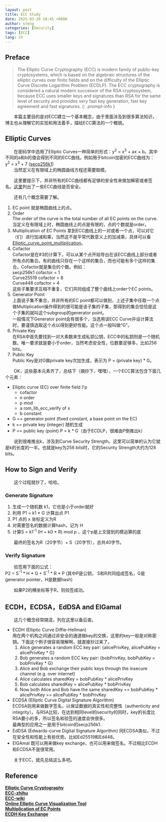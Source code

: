 ```yaml
---
layout: post
title: ECC Study
date: 2025-03-26 18:45 +0800
author: sfeng
categories: [Security]
tags: [ECC]
lang: zh
---
```


## Preface
> The Elliptic Curve Cryptography (ECC) is modern family of public-key cryptosystems, which is based on the algebraic structures of the elliptic curves over finite fields and on the difficulty of the Elliptic Curve Discrete Logarithm Problem (ECDLP).
> The ECC cryptography is considered a natural modern successor of the RSA cryptosystem, because ECC uses smaller keys and signatures than RSA for the same level of security and provides very fast key generation, fast key agreement and fast signatures.
{: .prompt-info }   

&emsp;&emsp;本篇主要目的是对ECC建立一个基本概念，由于里面涉及到很多算法知识，博主也从理解它的实现和用法着手，描绘ECC算法的一个概貌。  

## Elliptic Curves
&emsp;&emsp;在密码学中选用了Elliptic Curves一种简单的形式：y<sup>2</sup> = x<sup>3</sup> + ax + b。其中不同的a和b的值会得到不同的ECC曲线。例如用于bitcoin加密的ECC曲线为：  
y<sup>2</sup> = x<sup>3</sup> + 7 ([secp256k1](https://en.bitcoin.it/wiki/Secp256k1))  
&emsp;&emsp;当然定义在有限域上的椭圆曲线方程还需要取模。  

&emsp;&emsp;这里要提示下，并非所有的ECC曲线都有足够的安全性来做加解密或者签名。[这里](https://safecurves.cr.yp.to/)列出了一些ECC曲线是否安全。  

&emsp;&emsp;还有几个概念需要了解。  
1. EC point
 就是椭圆曲线上的点。  
2. Order  
  The order of the curve is the total number of all EC points on the curve.当定义在有限域上时，椭圆曲线上的点是有限的，点的个数就是order。  
3. Multiplication of EC Points 
  拿到ECC曲线上的一对或者一个点，可以对它（们）进行加减和乘，当然这不是平常代数意义上的加减乘，具体可以看[Elliptic_curve_point_multiplication](https://en.wikipedia.org/wiki/Elliptic_curve_point_multiplication)。  
4. Cofactor  
  Cofactor是在#3的计算下，可以从某个点开始导出在该ECC曲线上部分或者所有点的集合。有的曲线只存在一个这样的集合，而也可能有多个这样的集合。Cofactor就是集合的个数。例如：  
  secp256k1 cofactor = 1  
  Curve25519 cofactor = 8  
  Curve448 cofactor = 4  
 这些子集要求互相不重复，它们共同组成了整个曲线上order个EC points。  
5. Generator Point  
  上面说子集不重合，并非所有的EC point都可以做到，上述子集中任取一个点做Multiplication操作得到的很可能是该子集的子集，那得到的集合恰恰是这个子集的就叫这个subgroup的generator point。  
  一般情况下Generator point会有很多个，当选用该ECC Curve并设计算法时，要谨慎选取这个点以得到更好性能。这个点一般叫做“G”。  
6. Private Key  
  在RSA中首先要找到一对大素数来生成私钥公钥，ECC中的私钥则是一个随机数。唯一要求就是要小于order，当然考虑安全性，位数要足够多，比如256 bits。  
7. Public Key  
  Public Key是对G做private key次加生成，表示为 P = (private key) * G。  

&emsp;&emsp;OK，这些基本元素齐了，总结下（摘抄下，嘿嘿），一个ECC算法包含下面几个元素：  
- Еlliptic curve (EC) over finite field 𝔽p  
  - cofactor
  - n order
  - p mod
  - a rom_lib_ecc_verify of x
  - b constant
- G == generator point (fixed constant, a base point on the EC)  
- k == private key (integer) 随机生成  
- P == public key (point)  P = k * G（由于ECDLP，很难由P倒推出k）  

&emsp;&emsp;说到很难推出k，涉及到Curve Security Strength。这里可以简单的认为它就是k的长度的一半。也就是key为256 bits时，它的Security Strength大约为128 bits。  

## How to Sign and Verify

&emsp;&emsp;这个过程就抄了，哈哈。  

### Generate Signature  
1. 生成一个随机数 k1，它也是小于order就好  
2. 利用 P1 = k1 * G 计算出点 P1  
3. P1 点的 x 坐标定义为R  
4. 对需要签名的数据计算hash，记为 H  
5. 计算S = k1<sup>-1</sup> (H + k0 * R) mod p ，这个p是上文提到的模运算的底

&emsp;&emsp;最终的签名为R（20字节）+ S（20字节），总共40字节。  

### Verify Signature  
&emsp;&emsp;验签用下面的公式：  
P2 = S<sup>-1</sup> * H * G + S<sup>-1</sup> * R * P (其中P是公钥， S和R共同组成签名，G是generator pointer，H是数据hash)  

&emsp;&emsp;如果P2的横坐标等于R，则验签成功。  

## ECDH，ECDSA，EdDSA and ElGamal

&emsp;&emsp;这几个概念经常搞混，列在这里以备后查。  
- ECDH (Elliptic Curve Diffie-Hellman)  
  用在两个机构之间通过非安全的通道做key的交换，这里的key一般是对称密钥。下面这个例子很容易理解啊，就直接抄过来了。  
  1. Alice generates a random ECC key pair: {alicePrivKey, alicePubKey = alicePrivKey * G}  
  2. Bob generates a random ECC key pair: {bobPrivKey, bobPubKey = bobPrivKey * G}  
  3. Alice and Bob exchange their public keys through the insecure channel (e.g. over internet)  
  4. Alice calculates sharedKey = bobPubKey * alicePrivKey  
  5. Bob calculates sharedKey = alicePubKey * bobPrivKey  
  6. Now both Alice and Bob have the same sharedKey == bobPubKey * alicePrivKey == alicePubKey * bobPrivKey    
- ECDSA (Elliptic Curve Digital Signature Algorithm)  
  ECDSA则用来做数字签名，以保证数据的真实性和完整性（authenticity and integrity）。与RSA比较，在达到相同level的security的同时，key的长度比RSA要小的多，所以签名和验签的速度会快很多。  
  最典型的应用之一是用于bitcoin的secp256k1.  
- EdDSA (Edwards-curve Digital Signature Algorithm)
  同ECDSA类似，不过在安全性和性能上有些优势。比如Ed25519和Ed448。  
- ElGAmal
  既可以用来做key exchange，也可以用来做签名。不过相比ECDH和ECDSA不是很常用。  

&emsp;&emsp;关于ECC，就先总结这么多吧。  

## Reference
[**Elliptic Curve Cryptography**](https://cryptobook.nakov.com/asymmetric-key-ciphers/elliptic-curve-cryptography-ecc)  
[**ECC-zhihu**](https://www.zhihu.com/question/267039333/answer/3279835380)  
[**ECC-wiki**](https://en.wikipedia.org/wiki/Elliptic-curve_cryptography)  
[**Online Elliptic Curve Visualization Tool**](https://www.desmos.com/calculator/ialhd71we3)  
[**Multiplication of EC Points**](https://en.wikipedia.org/wiki/Elliptic_curve_point_multiplication)  
[**ECDH Key Exchange**](https://cryptobook.nakov.com/asymmetric-key-ciphers/ecdh-key-exchange)  
